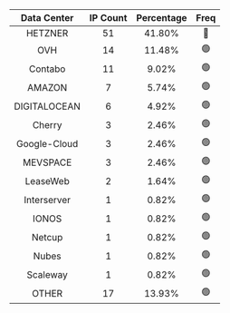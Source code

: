 | Data Center | IP Count | Percentage | Freq |
|:------------:|:--------:|:-----------:|:-----:|
| HETZNER | 51 | 41.80% | 🔴 |
| OVH | 14 | 11.48% | 🟢 |
| Contabo | 11 | 9.02% | 🟢 |
| AMAZON | 7 | 5.74% | 🟢 |
| DIGITALOCEAN | 6 | 4.92% | 🟢 |
| Cherry | 3 | 2.46% | 🟢 |
| Google-Cloud | 3 | 2.46% | 🟢 |
| MEVSPACE | 3 | 2.46% | 🟢 |
| LeaseWeb | 2 | 1.64% | 🟢 |
| Interserver | 1 | 0.82% | 🟢 |
| IONOS | 1 | 0.82% | 🟢 |
| Netcup | 1 | 0.82% | 🟢 |
| Nubes | 1 | 0.82% | 🟢 |
| Scaleway | 1 | 0.82% | 🟢 |
| OTHER | 17 | 13.93% | 🟢 |